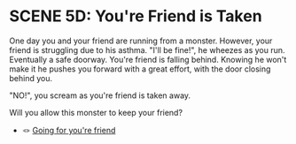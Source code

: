 # SCENE 5D: You're Friend is Taken

One day you and your friend are running from a monster. However, your friend is struggling due to his asthma.
"I'll be fine!", he wheezes as you run. 
Eventually a safe doorway. You're friend is falling behind. Knowing he won't make it he pushes you forward with a great effort, with the door closing behind you. 

"NO!", you scream as you're friend is taken away. 

Will you allow this monster to keep your friend? 
- 🪢 [Going for you're friend](./scene6c.md)